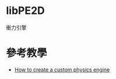 # libPE2D
衝力引擎

# 參考教學
- [How to create a custom physics engine](https://gamedevelopment.tutsplus.com/series/how-to-create-a-custom-physics-engine--gamedev-12715)
